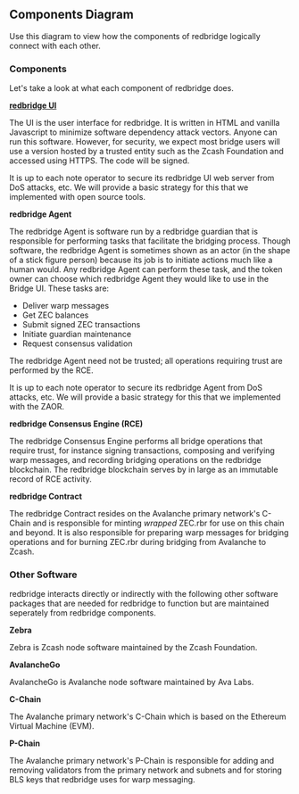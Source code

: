 ## Components Diagram
Use this diagram to view how the components of redbridge logically connect with each other.

### Components
Let's take a look at what each component of redbridge does.

**[redbridge UI](https://redbridge-demo.red.dev)**

The UI is the user interface for redbridge. It is written in HTML and vanilla Javascript to minimize software dependency attack vectors. Anyone can run this software. However, for security, we expect most bridge users will use a version hosted by a trusted entity such as the Zcash Foundation and accessed using HTTPS. The code will be signed.

It is up to each note operator to secure its redbridge UI web server from DoS attacks, etc. We will provide a basic strategy for this that we implemented with open source tools.

**redbridge Agent**

The redbridge Agent is software run by a redbridge guardian that is responsible for performing tasks that facilitate the bridging process. Though software, the redbridge Agent is sometimes shown as an actor (in the shape of a stick figure person) because its job is to initiate actions much like a human would. Any redbridge Agent can perform these task, and the token owner can choose which redbridge Agent they would like to use in the Bridge UI. These tasks are:

- Deliver warp messages
- Get ZEC balances
- Submit signed ZEC transactions
- Initiate guardian maintenance
- Request consensus validation

The redbridge Agent need not be trusted; all operations requiring trust are performed by the RCE. 

It is up to each note operator to secure its redbridge Agent from DoS attacks, etc. We will provide a basic strategy for this that we implemented with the ZAOR.

**redbridge Consensus Engine (RCE)**

The redbridge Consensus Engine performs all bridge operations that require trust, for instance signing transactions, composing and verifying warp messages, and recording bridging operations on the redbridge blockchain. The redbridge blockchain serves by in large as an immutable record of RCE activity.

**redbridge Contract**

The redbridge Contract resides on the Avalanche primary network's C-Chain and is responsible for minting *wrapped* ZEC.rbr for use on this chain and beyond. It is also responsible for preparing warp messages for bridging operations and for burning ZEC.rbr during bridging from Avalanche to Zcash.

### Other Software

redbridge interacts directly or indirectly with the following other software packages that are needed for redbridge to function but are maintained seperately from redbridge components.

**Zebra**

Zebra is Zcash node software maintained by the Zcash Foundation.


**AvalancheGo**

AvalancheGo is Avalanche node software maintained by Ava Labs.

**C-Chain**

The Avalanche primary network's C-Chain which is based on the Ethereum Virtual Machine (EVM).

**P-Chain**

The Avalanche primary network's P-Chain is responsible for adding and removing validators from the primary network and subnets and for storing BLS keys that redbridge uses for warp messaging.

